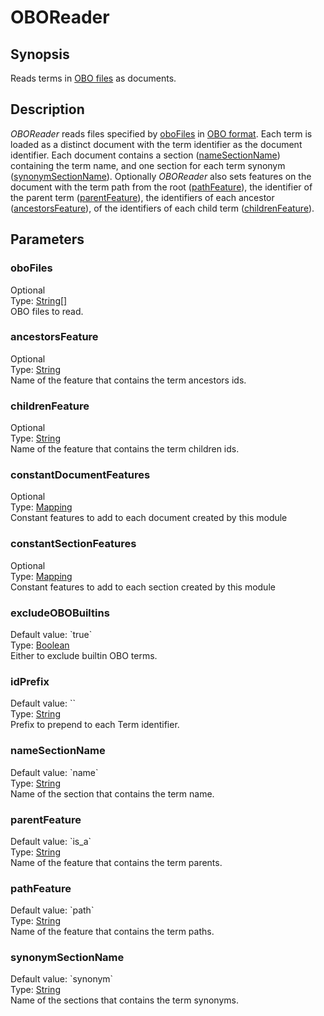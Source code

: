 <h1 class="module">OBOReader</h1>

## Synopsis

Reads terms in [OBO files](XXX) as documents.

## Description

*OBOReader* reads files specified by <a href="#oboFiles" class="param">oboFiles</a> in [OBO format](XXX).
  Each term is loaded as a distinct document with the term identifier as the document identifier.
  Each document contains a section (<a href="#nameSectionName" class="param">nameSectionName</a>) containing the term name, and one section for each term synonym (<a href="#synonymSectionName" class="param">synonymSectionName</a>).
  Optionally *OBOReader* also sets features on the document with the term path from the root (<a href="#pathFeature" class="param">pathFeature</a>), the identifier of the parent term (<a href="#parentFeature" class="param">parentFeature</a>), the identifiers of each ancestor (<a href="#ancestorsFeature" class="param">ancestorsFeature</a>), of the identifiers of each child term (<a href="#childrenFeature" class="param">childrenFeature</a>).

## Parameters

<a name="oboFiles">

### oboFiles

<div class="param-level param-level-optional">Optional
</div>
<div class="param-type">Type: <a href="../converter/java.lang.String[]" class="converter">String[]</a>
</div>
OBO files to read.

<a name="ancestorsFeature">

### ancestorsFeature

<div class="param-level param-level-optional">Optional
</div>
<div class="param-type">Type: <a href="../converter/java.lang.String" class="converter">String</a>
</div>
Name of the feature that contains the term ancestors ids.

<a name="childrenFeature">

### childrenFeature

<div class="param-level param-level-optional">Optional
</div>
<div class="param-type">Type: <a href="../converter/java.lang.String" class="converter">String</a>
</div>
Name of the feature that contains the term children ids.

<a name="constantDocumentFeatures">

### constantDocumentFeatures

<div class="param-level param-level-optional">Optional
</div>
<div class="param-type">Type: <a href="../converter/alvisnlp.module.types.Mapping" class="converter">Mapping</a>
</div>
Constant features to add to each document created by this module

<a name="constantSectionFeatures">

### constantSectionFeatures

<div class="param-level param-level-optional">Optional
</div>
<div class="param-type">Type: <a href="../converter/alvisnlp.module.types.Mapping" class="converter">Mapping</a>
</div>
Constant features to add to each section created by this module

<a name="excludeOBOBuiltins">

### excludeOBOBuiltins

<div class="param-level param-level-default-value">Default value: `true`
</div>
<div class="param-type">Type: <a href="../converter/java.lang.Boolean" class="converter">Boolean</a>
</div>
Either to exclude builtin OBO terms.

<a name="idPrefix">

### idPrefix

<div class="param-level param-level-default-value">Default value: ``
</div>
<div class="param-type">Type: <a href="../converter/java.lang.String" class="converter">String</a>
</div>
Prefix to prepend to each Term identifier.

<a name="nameSectionName">

### nameSectionName

<div class="param-level param-level-default-value">Default value: `name`
</div>
<div class="param-type">Type: <a href="../converter/java.lang.String" class="converter">String</a>
</div>
Name of the section that contains the term name.

<a name="parentFeature">

### parentFeature

<div class="param-level param-level-default-value">Default value: `is_a`
</div>
<div class="param-type">Type: <a href="../converter/java.lang.String" class="converter">String</a>
</div>
Name of the feature that contains the term parents.

<a name="pathFeature">

### pathFeature

<div class="param-level param-level-default-value">Default value: `path`
</div>
<div class="param-type">Type: <a href="../converter/java.lang.String" class="converter">String</a>
</div>
Name of the feature that contains the term paths.

<a name="synonymSectionName">

### synonymSectionName

<div class="param-level param-level-default-value">Default value: `synonym`
</div>
<div class="param-type">Type: <a href="../converter/java.lang.String" class="converter">String</a>
</div>
Name of the sections that contains the term synonyms.


